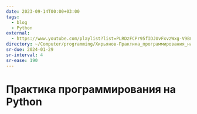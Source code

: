 ```yaml
---
date: 2023-09-14T00:00+03:00
tags:
  - blog
  - Python
external:
  - https://www.youtube.com/playlist?list=PLRDzFCPr95fIDJUvFxvzWxg-V9BmZlMMe
directory: ~/Computer/programming/Хирьянов-Практика_программирования_на_Python/
sr-due: 2024-01-29
sr-interval: 4
sr-ease: 190
---
```


# Практика программирования на Python
